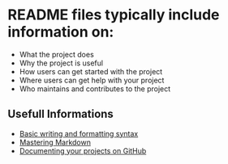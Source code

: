 # README files typically include information on:

- What the project does
- Why the project is useful
- How users can get started with the project
- Where users can get help with your project
- Who maintains and contributes to the project

## Usefull Informations 
- [Basic writing and formatting syntax](https://help.github.com/en/articles/basic-writing-and-formatting-syntax)
- [Mastering Markdown](https://guides.github.com/features/mastering-markdown/)
- [Documenting your projects on GitHub](https://guides.github.com/features/wikis/)
